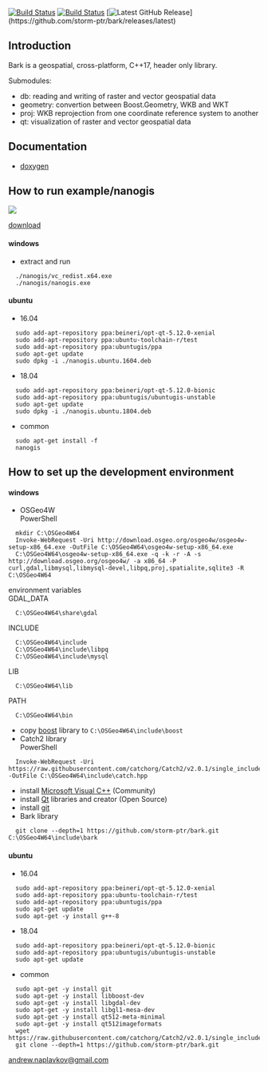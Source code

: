 [![Build Status](https://travis-ci.org/storm-ptr/bark.svg?branch=master)](https://travis-ci.org/storm-ptr/bark)
[![Build Status](https://ci.appveyor.com/api/projects/status/github/storm-ptr/bark?svg=true&branch=master)](https://ci.appveyor.com/project/storm-ptr/bark/branch/master)
[![Latest GitHub Release](https://img.shields.io/github/release/storm-ptr/bark.svg?)](https://github.com/storm-ptr/bark/releases/latest)

## Introduction

Bark is a geospatial, cross-platform, C++17, header only library.

Submodules:
- db: reading and writing of raster and vector geospatial data
- geometry: convertion between Boost.Geometry, WKB and WKT
- proj: WKB reprojection from one coordinate reference system to another
- qt: visualization of raster and vector geospatial data

## Documentation

* [doxygen](https://storm-ptr.github.io/bark/)

## How to run example/nanogis

![](https://user-images.githubusercontent.com/3381451/38042411-f93918b8-32bc-11e8-8be0-433668c62d42.png)

[download](https://github.com/storm-ptr/bark/releases/latest)

#### windows

  * extract and run
  ```
    ./nanogis/vc_redist.x64.exe
    ./nanogis/nanogis.exe
  ```

#### ubuntu

  * 16.04
  ```
    sudo add-apt-repository ppa:beineri/opt-qt-5.12.0-xenial
    sudo add-apt-repository ppa:ubuntu-toolchain-r/test
    sudo add-apt-repository ppa:ubuntugis/ppa
    sudo apt-get update
    sudo dpkg -i ./nanogis.ubuntu.1604.deb
  ```
  * 18.04
  ```
    sudo add-apt-repository ppa:beineri/opt-qt-5.12.0-bionic
    sudo add-apt-repository ppa:ubuntugis/ubuntugis-unstable
    sudo apt-get update
    sudo dpkg -i ./nanogis.ubuntu.1804.deb
  ```
  * common
  ```
    sudo apt-get install -f
    nanogis
  ```

## How to set up the development environment

#### windows

  * OSGeo4W<br>
  PowerShell
  ```
    mkdir C:\OSGeo4W64
    Invoke-WebRequest -Uri http://download.osgeo.org/osgeo4w/osgeo4w-setup-x86_64.exe -OutFile C:\OSGeo4W64\osgeo4w-setup-x86_64.exe
    C:\OSGeo4W64\osgeo4w-setup-x86_64.exe -q -k -r -A -s http://download.osgeo.org/osgeo4w/ -a x86_64 -P curl,gdal,libmysql,libmysql-devel,libpq,proj,spatialite,sqlite3 -R C:\OSGeo4W64
  ```
  environment variables<br>
  GDAL_DATA
  ```
    C:\OSGeo4W64\share\gdal
  ```
  INCLUDE
  ```
    C:\OSGeo4W64\include
    C:\OSGeo4W64\include\libpq
    C:\OSGeo4W64\include\mysql
  ```
  LIB
  ```
    C:\OSGeo4W64\lib
  ```
  PATH
  ```
    C:\OSGeo4W64\bin
  ```
  * copy [boost](https://www.boost.org/users/download/) library to ```C:\OSGeo4W64\include\boost```
  * Catch2 library<br>
  PowerShell
  ```
    Invoke-WebRequest -Uri https://raw.githubusercontent.com/catchorg/Catch2/v2.0.1/single_include/catch.hpp -OutFile C:\OSGeo4W64\include\catch.hpp
  ```
  * install [Microsoft Visual C++](https://www.visualstudio.com/vs/cplusplus/) (Community)
  * install [Qt](https://www.qt.io/download) libraries and creator (Open Source)
  * install [git](https://git-scm.com/downloads)
  * Bark library
  ```
    git clone --depth=1 https://github.com/storm-ptr/bark.git C:\OSGeo4W64\include\bark
  ```

#### ubuntu

  * 16.04
  ```
	sudo add-apt-repository ppa:beineri/opt-qt-5.12.0-xenial
	sudo add-apt-repository ppa:ubuntu-toolchain-r/test
	sudo add-apt-repository ppa:ubuntugis/ppa
	sudo apt-get update
	sudo apt-get -y install g++-8
  ```
  * 18.04
  ```
	sudo add-apt-repository ppa:beineri/opt-qt-5.12.0-bionic
	sudo add-apt-repository ppa:ubuntugis/ubuntugis-unstable
	sudo apt-get update
  ```
  * common
  ```
	sudo apt-get -y install git
	sudo apt-get -y install libboost-dev
	sudo apt-get -y install libgdal-dev
	sudo apt-get -y install libgl1-mesa-dev
	sudo apt-get -y install qt512-meta-minimal
	sudo apt-get -y install qt512imageformats
    wget https://raw.githubusercontent.com/catchorg/Catch2/v2.0.1/single_include/catch.hpp
    git clone --depth=1 https://github.com/storm-ptr/bark.git
  ```

andrew.naplavkov@gmail.com
